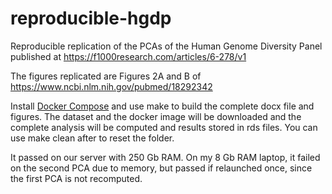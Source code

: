 # reproducible-hgdp
Reproducible replication of the PCAs of the Human Genome Diversity Panel published at https://f1000research.com/articles/6-278/v1
<script type="text/javascript" src="https://d1bxh8uas1mnw7.cloudfront.net/assets/embed.js"></script><div class="altmetric-embed" data-badge-type="donut" data-altmetric-id="17387255" />

The figures replicated are Figures 2A and B of https://www.ncbi.nlm.nih.gov/pubmed/18292342

Install [Docker Compose](https://docs.docker.com/compose/install/) and use make to build the complete docx file and figures. The dataset and the docker image will be downloaded and the complete analysis will be computed and results stored in rds files. You can use make clean after to reset the folder.

It passed on our server with 250 Gb RAM. On my 8 Gb RAM laptop, it failed on the second PCA due to memory, but passed if relaunched once, since the first PCA is not recomputed. 
